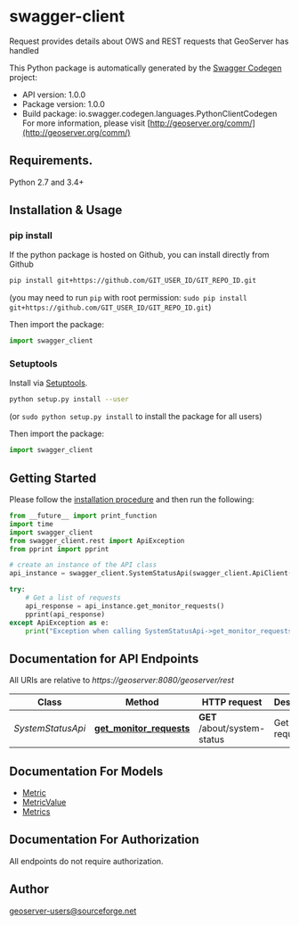 # swagger-client
Request provides details about OWS and REST requests that GeoServer has handled

This Python package is automatically generated by the [Swagger Codegen](https://github.com/swagger-api/swagger-codegen) project:

- API version: 1.0.0
- Package version: 1.0.0
- Build package: io.swagger.codegen.languages.PythonClientCodegen
For more information, please visit [http://geoserver.org/comm/](http://geoserver.org/comm/)

## Requirements.

Python 2.7 and 3.4+

## Installation & Usage
### pip install

If the python package is hosted on Github, you can install directly from Github

```sh
pip install git+https://github.com/GIT_USER_ID/GIT_REPO_ID.git
```
(you may need to run `pip` with root permission: `sudo pip install git+https://github.com/GIT_USER_ID/GIT_REPO_ID.git`)

Then import the package:
```python
import swagger_client 
```

### Setuptools

Install via [Setuptools](http://pypi.python.org/pypi/setuptools).

```sh
python setup.py install --user
```
(or `sudo python setup.py install` to install the package for all users)

Then import the package:
```python
import swagger_client
```

## Getting Started

Please follow the [installation procedure](#installation--usage) and then run the following:

```python
from __future__ import print_function
import time
import swagger_client
from swagger_client.rest import ApiException
from pprint import pprint

# create an instance of the API class
api_instance = swagger_client.SystemStatusApi(swagger_client.ApiClient(configuration))

try:
    # Get a list of requests
    api_response = api_instance.get_monitor_requests()
    pprint(api_response)
except ApiException as e:
    print("Exception when calling SystemStatusApi->get_monitor_requests: %s\n" % e)

```

## Documentation for API Endpoints

All URIs are relative to *https://geoserver:8080/geoserver/rest*

Class | Method | HTTP request | Description
------------ | ------------- | ------------- | -------------
*SystemStatusApi* | [**get_monitor_requests**](docs/SystemStatusApi.md#get_monitor_requests) | **GET** /about/system-status | Get a list of requests


## Documentation For Models

 - [Metric](docs/Metric.md)
 - [MetricValue](docs/MetricValue.md)
 - [Metrics](docs/Metrics.md)


## Documentation For Authorization

 All endpoints do not require authorization.


## Author

geoserver-users@sourceforge.net

